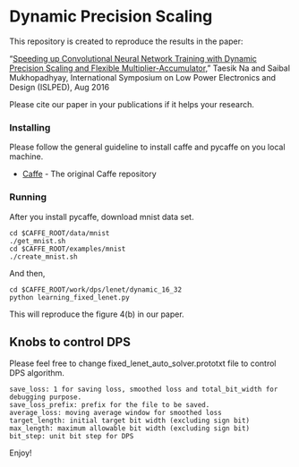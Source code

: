 # Dynamic Precision Scaling

This repository is created to reproduce the results in the paper:

“[Speeding up Convolutional Neural Network Training with Dynamic Precision Scaling and Flexible Multiplier-Accumulator](http://dl.acm.org/citation.cfm?id=2934625),”
Taesik Na and Saibal Mukhopadhyay,
International Symposium on Low Power Electronics and Design (ISLPED), Aug 2016

Please cite our paper in your publications if it helps your research.


### Installing

Please follow the general guideline to install caffe and pycaffe on you local machine.
* [Caffe](https://github.com/BVLC/caffe) - The original Caffe repository


### Running

After you install pycaffe, download mnist data set.

```
cd $CAFFE_ROOT/data/mnist
./get_mnist.sh
cd $CAFFE_ROOT/examples/mnist
./create_mnist.sh
```

And then,

```
cd $CAFFE_ROOT/work/dps/lenet/dynamic_16_32
python learning_fixed_lenet.py
```

This will reproduce the figure 4(b) in our paper.

## Knobs to control DPS

Please feel free to change fixed_lenet_auto_solver.prototxt file to control DPS algorithm.

```
save_loss: 1 for saving loss, smoothed loss and total_bit_width for debugging purpose.
save_loss_prefix: prefix for the file to be saved.
average_loss: moving average window for smoothed loss
target_length: initial target bit width (excluding sign bit)
max_length: maximum allowable bit width (excluding sign bit)
bit_step: unit bit step for DPS
```

Enjoy!
